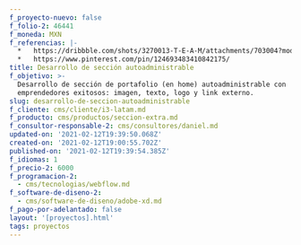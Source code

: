 ```yaml
---
f_proyecto-nuevo: false
f_folio-2: 46441
f_moneda: MXN
f_referencias: |-
  *   https://dribbble.com/shots/3270013-T-E-A-M/attachments/703004?mode=media
  *   https://www.pinterest.com/pin/124693483410842175/
title: Desarrollo de sección autoadministrable
f_objetivo: >-
  Desarrollo de sección de portafolio (en home) autoadministrable con
  emprendedores exitosos: imagen, texto, logo y link externo.
slug: desarrollo-de-seccion-autoadministrable
f_cliente: cms/cliente/i3-latam.md
f_producto: cms/productos/seccion-extra.md
f_consultor-responsable-2: cms/consultores/daniel.md
updated-on: '2021-02-12T19:39:50.068Z'
created-on: '2021-02-12T19:00:55.702Z'
published-on: '2021-02-12T19:39:54.385Z'
f_idiomas: 1
f_precio-2: 6000
f_programacion-2:
  - cms/tecnologias/webflow.md
f_software-de-diseno-2:
  - cms/software-de-diseno/adobe-xd.md
f_pago-por-adelantado: false
layout: '[proyectos].html'
tags: proyectos
---
```




